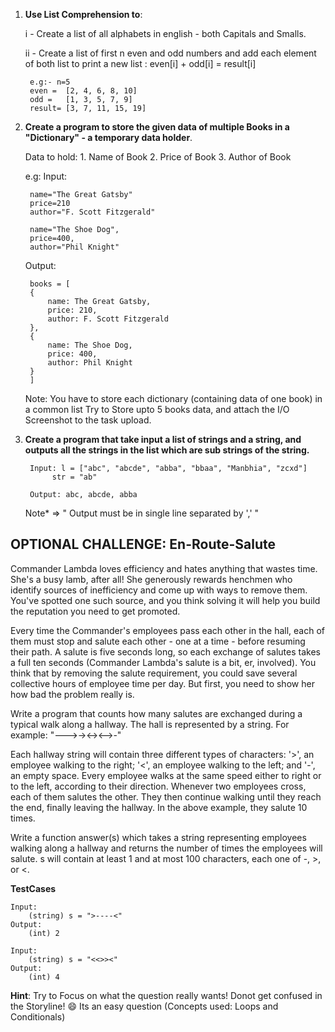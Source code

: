 1. <b>Use List Comprehension to</b>:

    i  - Create a list of all alphabets in english - both Capitals and Smalls.

    ii - Create a list of first n even and odd numbers and add each element of
        both list to print a new list : even[i] + odd[i] = result[i]

        e.g:- n=5
        even =  [2, 4, 6, 8, 10]
        odd =   [1, 3, 5, 7, 9]
        result= [3, 7, 11, 15, 19]
    
2. <b>Create a program to store the given data of multiple Books in a "Dictionary" - a temporary data holder</b>.

    Data to hold: 1. Name of Book
                  2. Price of Book
                  3. Author of Book

    e.g: 
    Input:

        name="The Great Gatsby"
        price=210
        author="F. Scott Fitzgerald" 

        name="The Shoe Dog",
        price=400,
        author="Phil Knight"

    Output: 

        books = [
        {
            name: The Great Gatsby,
            price: 210,
            author: F. Scott Fitzgerald
        },
        {
            name: The Shoe Dog,
            price: 400,
            author: Phil Knight
        }
        ]
    
    Note: You have to store each dictionary (containing data of one book) in a common list
    Try to Store upto 5 books data, and attach the I/O Screenshot to the task upload.

3. <b>Create a program that take input a list of strings and a string,
    and outputs all the strings in the list which are sub strings of the string.</b>

        Input: l = ["abc", "abcde", "abba", "bbaa", "Manbhia", "zcxd"]
             str = "ab"

        Output: abc, abcde, abba
    
    Note* => " Output must be in single line separated by ',' "


## <b>OPTIONAL CHALLENGE: En-Route-Salute</b>

Commander Lambda loves efficiency and hates anything that wastes time.
She's a busy lamb, after all! She generously rewards henchmen who identify
sources of inefficiency and come up with ways to remove them.
You've spotted one such source, and you think solving it will help you build
the reputation you need to get promoted.

Every time the Commander's employees pass each other in the hall,
each of them must stop and salute each other - one at a time -
before resuming their path. A salute is five seconds long, so each 
exchange of salutes takes a full ten seconds 
(Commander Lambda's salute is a bit, er, involved). 
You think that by removing the salute requirement, 
you could save several collective hours of employee time per day. 
But first, you need to show her how bad the problem really is.

Write a program that counts how many salutes are exchanged during a typical walk
along a hallway. The hall is represented by a string. 
    For example: "--->-><-><-->-"

Each hallway string will contain three different types of characters: 
    '>', an employee walking to the right; 
    '<', an employee walking to the left; 
    and '-', an empty space. 
Every employee walks at the same speed either to right or to the left, 
according to their direction. Whenever two employees cross, 
each of them salutes the other. They then continue walking until they reach the end,
finally leaving the hallway. In the above example, they salute 10 times.

Write a function answer(s) which takes a string representing employees walking 
along a hallway and returns the number of times the employees will salute. 
s will contain at least 1 and at most 100 characters, each one of -, >, or <.

**TestCases**

    Input:
        (string) s = ">----<"
    Output:
        (int) 2

    Input:
        (string) s = "<<>><"
    Output:
        (int) 4

<b>Hint</b>: 
    Try to Focus on what the question really wants! 
    Donot get confused in the Storyline! 😄
    Its an easy question (Concepts used: Loops and Conditionals)
    

